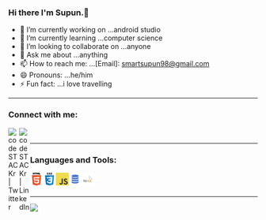 ### Hi there I'm Supun.👋


- 🔭 I’m currently working on ...android studio
- 🌱 I’m currently learning ...computer science
- 👯 I’m looking to collaborate on ...anyone
- 💬 Ask me about ...anything
- 📫 How to reach me: ...[Email]: smartsupun98@gmail.com
- 😄 Pronouns: ...he/him
- ⚡ Fun fact: ...i love travelling

<hr>

### Connect with me:



[<img align="left" alt="codeSTACKr | Twitter" width="22px" src="https://cdn.jsdelivr.net/npm/simple-icons@v3/icons/twitter.svg" />][twitter]
[<img align="left" alt="codeSTACKr | LinkedIn" width="22px" src="https://cdn.jsdelivr.net/npm/simple-icons@v3/icons/linkedin.svg" />][linkedin]


<br />

<hr>



### Languages and Tools:


<img align="left" alt="HTML5" width="26px" src="https://raw.githubusercontent.com/github/explore/80688e429a7d4ef2fca1e82350fe8e3517d3494d/topics/html/html.png" />
<img align="left" alt="CSS3" width="26px" src="https://raw.githubusercontent.com/github/explore/80688e429a7d4ef2fca1e82350fe8e3517d3494d/topics/css/css.png" />

<img align="left" alt="JavaScript" width="26px" src="https://raw.githubusercontent.com/github/explore/80688e429a7d4ef2fca1e82350fe8e3517d3494d/topics/javascript/javascript.png" />
<img align="left" alt="SQL" width="26px" src="https://raw.githubusercontent.com/github/explore/80688e429a7d4ef2fca1e82350fe8e3517d3494d/topics/sql/sql.png" />
<img align="left" alt="MySQL" width="26px" src="https://raw.githubusercontent.com/github/explore/80688e429a7d4ef2fca1e82350fe8e3517d3494d/topics/mysql/mysql.png" />

<br />
<br />
<hr>

<img src="https://github-readme-stats.vercel.app/api?username=smartsupun&&show_icons=true&title_color=000&text_color=6f6f6fbg_color=fff">

[twitter]:https://twitter.com/smartsupun
[linkedin]: https://www.linkedin.com/in/supun-lakshan-0574261a9/
